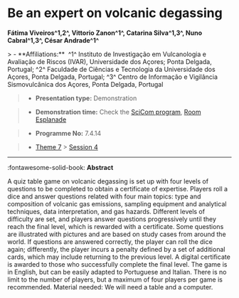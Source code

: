 # Be an expert on volcanic degassing

**Fátima Viveiros^1,2^, Vittorio Zanon^1^, Catarina Silva^1,3^, Nuno Cabral^1,3^, César Andrade^1^**

<!-- more -->> - **Affiliations:**  ^1^ Instituto de Investigação em Vulcanologia e Avaliação de Riscos (IVAR), Universidade dos Açores; Ponta Delgada, Portugal; ^2^ Faculdade de Ciências e Tecnologia da Universidade dos Açores, Ponta Delgada, Portugal; ^3^ Centro de Informação e Vigilância Sismovulcânica dos Açores, Ponta Delgada, Portugal 

> - **Presentation type:** Demonstration

> - **Demonstration time:** Check the [SciCom program](../social/demonstrations.md), [Room Esplanade](../maps_venue.md#__tabbed_1_1)

> - **Programme No:** 7.4.14

> - [Theme 7](../theme7.md) > [Session 4](../sessions/session-7-4.md)

--- 

:fontawesome-solid-book: **Abstract**

A quiz table game on volcanic degassing is set up with four levels of questions to be completed to obtain a certificate of expertise. Players roll a dice and answer questions related with four main topics: type and composition of volcanic gas emissions, sampling equipment and analytical techniques, data interpretation, and gas hazards. Different levels of difficulty are set, and players answer questions progressively until they reach the final level, which is rewarded with a certificate. Some questions are illustrated with pictures and are based on study cases from around the world.
If questions are answered correctly, the player can roll the dice again; differently, the player incurs a penalty defined by a set of additional cards, which may include returning to the previous level. A digital certificate is awarded to those who successfully complete the final level.
The game is in English, but can be easily adapted to Portuguese and Italian. There is no limit to the number of players, but a maximum of four players per game is recommended.
Material needed: We will need a table and a computer.

